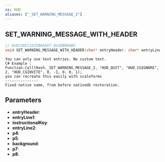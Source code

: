 ```yaml
---
ns: HUD
aliases: ["_SET_WARNING_MESSAGE_2"]
---
```

## SET_WARNING_MESSAGE_WITH_HEADER

```c
// 0xDC38CC1E35B6A5D7 0x2DB9EAB5
void SET_WARNING_MESSAGE_WITH_HEADER(char* entryHeader, char* entryLine1, int instructionalKey, char* entryLine2, BOOL p4, Any p5, BOOL background, Any* p7, BOOL p8);
```

```
You can only use text entries. No custom text.  
C# Example :  
Function.Call(Hash._SET_WARNING_MESSAGE_2, "HUD_QUIT", "HUD_CGIGNORE", 2, "HUD_CGINVITE", 0, -1, 0, 0, 1);  
you can recreate this easily with scaleforms  
---------------  
Fixed native name, from before nativedb restoration.  
```

## Parameters
* **entryHeader**: 
* **entryLine1**: 
* **instructionalKey**: 
* **entryLine2**: 
* **p4**: 
* **p5**: 
* **background**: 
* **p7**: 
* **p8**: 

